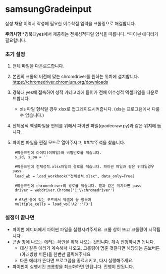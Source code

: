# samsungGradeinput
삼성 채용 이력서 작성에 필요한 이수학점 입력을 크롤링으로 해결합니다.

__주의사항__ *경북대yes에서 제공하는 전체성적파일 양식을 따릅니다. *파이썬 에디터가 필요합니다.

### 초기 설정
1. 전체 파일을 다운로드합니다.
2. 본인의 크롬의 버전에 맞는 chromdriver를 원하는 위치에 설치합니다. https://chromedriver.chromium.org/downloads
3. 경북대 yes에 접속하여 성적 카테고리에 들어가 전체 이수성적 엑셀파일을 다운로드합니다.
   * xls 파일 형식일 경우 xlsx로 업그레이드시켜줍니다. (xls는 프로그램에서 다룰 수 없습니다.)
4. 전체성적 엑셀파일을 편의를 위해서 파이썬 파일(gradecraw.py)과 같은 위치에 둡니다.
5. 파이썬 파일을 편집 모드로 열어주시고, ####주석을 찾습니다.

        #따옴표안에 아이디(이메일)와 비밀번호를 적습니다.
        s_id, s_pa = '' 
        
        #따옴표안에 전체성적.xlsx파일의 경로를 적습니다. 파이썬 파일과 같은 위치일경우 pass
        load_wb = load_workbook("전체성적.xlsx", data_only=True)
        
        #따옴표안에 chromedriver의 경로를 적습니다. 밑과 같은 위치라면 pass
        driver = webdriver.Chrome('C:\\chromedriver')
        
        # 63번 줄에 있는 코드에서 엑셀에 끝 항목과 
        multiple_cells = load_ws['A2':'F3']

### 설정이 끝나면
* 파이썬 에디터에서 파이썬 파일을 실행시켜주세요. 크롬 창이 뜨고 크롤링이 시작됩니다.
* 콘솔 창에 나오는 에러는 확인을 위해 나오는 것입니다. 계속 진행하시면 됩니다.
  * 대신 같은 에러가 계속해서 나오고, 크롤링이 멈춘 것같다면 해당되는 콤보버튼(아래방향 버튼)을 한번만 클릭해주세요
  * 다른 에러가 뜬다면 프로그램을 종료시키고, 다시 실행해주세요.
* 파이썬이 실행시킨 크롬창을 최소화하면 안됩니다. 진행이 안됩니다. 
